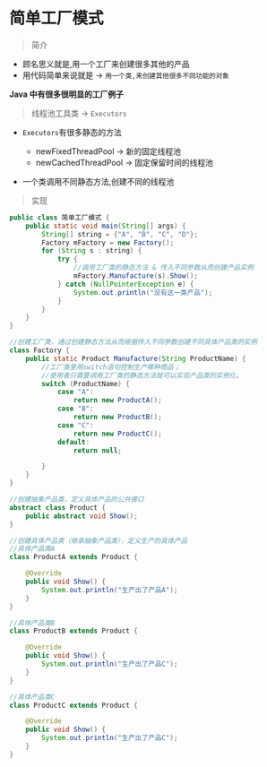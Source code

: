 # 简单工厂模式

> 简介

- 顾名思义就是,用一个工厂来创建很多其他的产品
- 用代码简单来说就是 -> `用一个类,来创建其他很多不同功能的对象`

**Java 中有很多很明显的工厂例子**

> 线程池工具类 -> `Executors`

- `Executors`有很多静态的方法
  - newFixedThreadPool -> 新的固定线程池
  - newCachedThreadPool -> 固定保留时间的线程池

- 一个类调用不同静态方法,创建不同的线程池

> 实现

```java
public class 简单工厂模式 {
    public static void main(String[] args) {
        String[] string = {"A", "B", "C", "D"};
        Factory mFactory = new Factory();
        for (String s : string) {
            try {
                //调用工厂类的静态方法 & 传入不同参数从而创建产品实例
                mFactory.Manufacture(s).Show();
            } catch (NullPointerException e) {
                System.out.println("没有这一类产品");
            }
        }
    }
}

//创建工厂类，通过创建静态方法从而根据传入不同参数创建不同具体产品类的实例
class Factory {
    public static Product Manufacture(String ProductName) {
        //工厂类里用switch语句控制生产哪种商品；
        //使用者只需要调用工厂类的静态方法就可以实现产品类的实例化。
        switch (ProductName) {
            case "A":
                return new ProductA();
            case "B":
                return new ProductB();
            case "C":
                return new ProductC();
            default:
                return null;

        }
    }
}

//创建抽象产品类，定义具体产品的公共接口
abstract class Product {
    public abstract void Show();
}

//创建具体产品类（继承抽象产品类），定义生产的具体产品
//具体产品类A
class ProductA extends Product {

    @Override
    public void Show() {
        System.out.println("生产出了产品A");
    }
}

//具体产品类B
class ProductB extends Product {

    @Override
    public void Show() {
        System.out.println("生产出了产品C");
    }
}

//具体产品类C
class ProductC extends Product {

    @Override
    public void Show() {
        System.out.println("生产出了产品C");
    }
}
```

